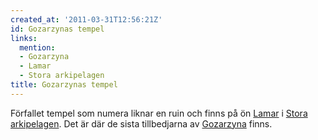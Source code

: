 ```yaml
---
created_at: '2011-03-31T12:56:21Z'
id: Gozarzynas tempel
links:
  mention:
  - Gozarzyna
  - Lamar
  - Stora arkipelagen
title: Gozarzynas tempel
---
```


Förfallet tempel som numera liknar en ruin och finns på ön [Lamar] i [Stora arkipelagen]. Det är där
de sista tillbedjarna av [Gozarzyna] finns.

  [Lamar]: Lamar
  [Stora arkipelagen]: Stora_arkipelagen
  [Gozarzyna]: Gozarzyna